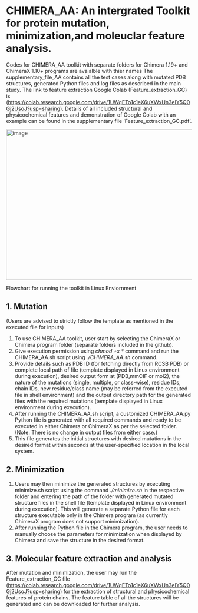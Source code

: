 # CHIMERA_AA: An intergrated Toolkit for protein mutation, minimization,and moleuclar feature analysis. 
Codes for CHIMERA_AA toolkit with separate folders for Chimera 1.19+ and ChimeraX 1.10+ programs are avaialble with thier names
The supplementary_file_AA contains all the test cases along with mutated PDB structures, generated Python files and log files as described in the main study. 
The link to feature extraction Google Colab (Feature_extraction_GC) is (https://colab.research.google.com/drive/1UWqETo1c1eX6uXWxUn3eIY5Q0Gj2UsoJ?usp=sharing).
Details of all included structural and physicochemical features and demonstration of Google Colab with an example can be found in the supplementary file ‘Feature_extraction_GC.pdf’.

<img width="940" height="409" alt="image" src="https://github.com/user-attachments/assets/e89b44e0-8402-4edf-9415-7c85b63aa462" />

Flowchart for running the toolkit in Linux Enviornment
## 1. Mutation
(Users are advised to strictly follow the template as mentioned in the executed file for inputs)
1.	To use CHIMERA_AA  toolkit, user start by selecting the ChimeraX or Chimera program folder (separate folders included in the github).
2.	Give execution permission using _chmod +x *_ command and run the CHIMERA_AA.sh script using _./CHIMERA_AA.sh_ command.
3.	Provide details such as PDB ID (for fetching directly from RCSB PDB) or complete local path of file (template displayed in Linux environment during execution), desired output form at (PDB,mmCIF or mol2), the nature of the mutations (single, multiple, or class-wise), residue IDs, chain IDs, new residue/class name (may be referred from the executed file in shell environment) and the output directory path for the generated files with the required mutations (template displayed in Linux environment during execution).
4.	After running the CHIMERA_AA.sh script, a customized CHIMERA_AA.py Python file is generated with all required commands and ready to be executed in either Chimera or ChimeraX as per the selected folder. (Note: There is no change in output files from either case.) 
5.	This file generates the initial structures with desired mutations in the desired format within seconds at the user-specified location in the local system.
## 2. Minimization
1.	Users may then minimize the generated structures by executing minimize.sh script using the command _./minimize.sh_ in the respective folder and entering the path of the folder with generated mutated structure files in the shell file (template displayed in Linux environment during execution). This will generate a separate Python file for each structure executable only in the Chimera program (as currently ChimeraX program does not support minimization).
2.	After running the Python file in the Chimera program, the user needs to manually choose the parameters for minimization when displayed by Chimera and save the structure in the desired format.
## 3. Molecular feature extraction and analysis
After mutation and minimization, the user may run the Feature_extraction_GC file (https://colab.research.google.com/drive/1UWqETo1c1eX6uXWxUn3eIY5Q0Gj2UsoJ?usp=sharing) for the extraction of structural and physicochemical features of protein chains. The feature table of all the structures will be generated and can be downloaded for further analysis.
